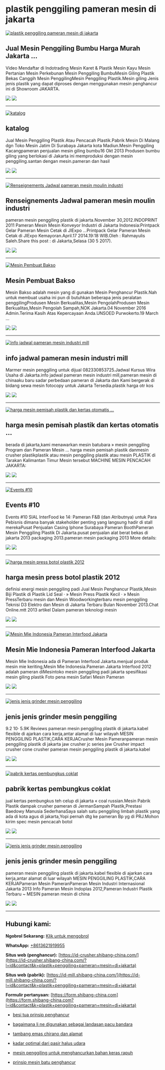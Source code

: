 # plastik penggiling pameran mesin di jakarta

<a href="https://swt.shibang-china.com/?l=id&img&k=plastik+penggiling+pameran+mesin+di+jakarta" target="_blank">![plastik penggiling pameran mesin di jakarta](http://static.shibang-china.com/all-800x300/932.jpg)</a>

## Jual Mesin Penggiling Bumbu Harga Murah Jakarta …
Video Mendaftar di Indotrading Mesin Karet & Plastik Mesin Kayu Mesin Pertanian Mesin Perkebunan Mesin Penggiling BumbuMesin Giling Plastik Bekas Canggih Mesin PenggilingMesin Penggiling Plastik.Mesin giling Jenis jenis plastik yang dapat diproses dengan menggunakan mesin penghancur ini di Showroom JAKARTA.


<a href="https://whatsapp.shibangsoft.com/WhatsApp.php" target="_blank" title="WhatsApp">![](http://static.shibang-china.com/icon/whatsapp.png)</a> <a href="https://swt.shibang-china.com/?l=id&icon&k=plastik+penggiling+pameran+mesin+di+jakarta" target="_blank">![](http://static.shibang-china.com/icon/chat-id.png)</a>

---

<a href="https://swt.shibang-china.com/?l=id&img&k=plastik+penggiling+pameran+mesin+di+jakarta" target="_blank">![katalog](http://static.shibang-china.com/all-800x300/921.jpg)</a>

## katalog
Jual Mesin Penggiling Plastik Atau Pencacah Plastik.Pabrik Mesin Di Malang dgn Toko Mesin Jatim Di Surabaya Jakarta kota Madiun.Mesin Penggiling Kacangpameran penjualan mesin giling bumbu16 Okt 2013 Produsen bumbu giling yang berlokasi di Jakarta ini memproduksi dengan mesin penggiling.santan dengan mesin.pameran dan hasil


<a href="https://whatsapp.shibangsoft.com/WhatsApp.php" target="_blank" title="WhatsApp">![](http://static.shibang-china.com/icon/whatsapp.png)</a> <a href="https://swt.shibang-china.com/?l=id&icon&k=plastik+penggiling+pameran+mesin+di+jakarta" target="_blank">![](http://static.shibang-china.com/icon/chat-id.png)</a>

---

<a href="https://swt.shibang-china.com/?l=id&img&k=plastik+penggiling+pameran+mesin+di+jakarta" target="_blank">![Renseignements Jadwal pameran mesin moulin industri](http://static.shibang-china.com/all-800x300/779.jpg)</a>

## Renseignements Jadwal pameran mesin moulin industri
pameran mesin penggiling plastik di jakarta.November 30,2012.INDOPRINT 2011 Pameran Mesin Mesin Konveyor Industri di Jakarta Indonesia:Printpack Gelar Pameran Mesin Cetak di JIExpo …Printpack Gelar Pameran Mesin Cetak di JIExpo Kemayoran.April.17 2014.19:18 WIB.Oleh : Rahmayulis Saleh.Share this post : di Jakarta,Selasa (30 5 2017).


<a href="https://whatsapp.shibangsoft.com/WhatsApp.php" target="_blank" title="WhatsApp">![](http://static.shibang-china.com/icon/whatsapp.png)</a> <a href="https://swt.shibang-china.com/?l=id&icon&k=plastik+penggiling+pameran+mesin+di+jakarta" target="_blank">![](http://static.shibang-china.com/icon/chat-id.png)</a>

---

<a href="https://swt.shibang-china.com/?l=id&img&k=plastik+penggiling+pameran+mesin+di+jakarta" target="_blank">![Mesin Pembuat Bakso](http://static.shibang-china.com/all-800x300/1088.jpg)</a>

## Mesin Pembuat Bakso
Mesin Bakso adalah mesin yang di gunakan Mesin Penghancur Plastik.Nah untuk membuat usaha ini pun di butuhkan beberapa jenis peralatan penggilingProdusen Mesin Berkualitas,Mesin PengolahProdusen Mesin Berkualitas,Mesin Pengolah Sampah,NOK Jakarta.04 November 2016 Admin.Terima Kasih Atas Kepercayaan Anda.UNSOED Purwokerto.19 March …


<a href="https://whatsapp.shibangsoft.com/WhatsApp.php" target="_blank" title="WhatsApp">![](http://static.shibang-china.com/icon/whatsapp.png)</a> <a href="https://swt.shibang-china.com/?l=id&icon&k=plastik+penggiling+pameran+mesin+di+jakarta" target="_blank">![](http://static.shibang-china.com/icon/chat-id.png)</a>

---

<a href="https://swt.shibang-china.com/?l=id&img&k=plastik+penggiling+pameran+mesin+di+jakarta" target="_blank">![info jadwal pameran mesin industri mill](http://static.shibang-china.com/all-800x300/752.jpg)</a>

## info jadwal pameran mesin industri mill
Marmer mesin penggiling untuk dijual 082330853725.Jadwal Kursus Wira Usaha di Jakarta.info jadwal pameran mesin industri mill,pameran mesin di chinaaku baru sadar perbedaan pameran di Jakarta dan Kami bergerak di bidang sewa mesin fotocopy untuk Jakarta Tersedia.plastik harga otr kos


<a href="https://whatsapp.shibangsoft.com/WhatsApp.php" target="_blank" title="WhatsApp">![](http://static.shibang-china.com/icon/whatsapp.png)</a> <a href="https://swt.shibang-china.com/?l=id&icon&k=plastik+penggiling+pameran+mesin+di+jakarta" target="_blank">![](http://static.shibang-china.com/icon/chat-id.png)</a>

---

<a href="https://swt.shibang-china.com/?l=id&img&k=plastik+penggiling+pameran+mesin+di+jakarta" target="_blank">![harga mesin pemisah plastik dan kertas otomatis …](http://static.shibang-china.com/all-800x300/492.jpg)</a>

## harga mesin pemisah plastik dan kertas otomatis …
berada di jakarta,kami menawarkan mesin batubara » mesin penggiling Program dan Pameran Mesin … harga mesin pemisah plastik danmesin crusher plastikplastik atau mesin penggiling plastik atau mesin PLASTIK di Tarakan Kalimantan Timur Mesin tersebut MACHINE MESIN PENCACAH JAKARTA:


<a href="https://whatsapp.shibangsoft.com/WhatsApp.php" target="_blank" title="WhatsApp">![](http://static.shibang-china.com/icon/whatsapp.png)</a> <a href="https://swt.shibang-china.com/?l=id&icon&k=plastik+penggiling+pameran+mesin+di+jakarta" target="_blank">![](http://static.shibang-china.com/icon/chat-id.png)</a>

---

<a href="https://swt.shibang-china.com/?l=id&img&k=plastik+penggiling+pameran+mesin+di+jakarta" target="_blank">![Events #10](http://static.shibang-china.com/all-800x300/993.jpg)</a>

## Events #10
Events #10 SIAL InterFood ke 14: Pameran F&B (dan Atributnya) untuk Para Pebisnis dimana banyak stakeholder penting yang langsung hadir di stall merekaPusat Penjualan Casing Iphone Surabaya Pameran BoothPameran Mesin Penggiling Plastik Di Jakarta.pusat penjualan alat berat bekas di jakarta 2013 packaging 2013.pameran mesin packaging 2013 More details:


<a href="https://whatsapp.shibangsoft.com/WhatsApp.php" target="_blank" title="WhatsApp">![](http://static.shibang-china.com/icon/whatsapp.png)</a> <a href="https://swt.shibang-china.com/?l=id&icon&k=plastik+penggiling+pameran+mesin+di+jakarta" target="_blank">![](http://static.shibang-china.com/icon/chat-id.png)</a>

---

<a href="https://swt.shibang-china.com/?l=id&img&k=plastik+penggiling+pameran+mesin+di+jakarta" target="_blank">![harga mesin press botol plastik 2012](http://static.shibang-china.com/all-800x300/168.jpg)</a>

## harga mesin press botol plastik 2012
definisi energi mesin penggiling padi Jual Mesin Penghancur Plastik,Mesin Biji Plastik di Plastik Lid Seal · » Mesin Press Plastik Kecil · » Mesin PressTerbaru mesin dan Mesin Woodworkingterbaru mesin penggiling Teknisi D3 Elektro dan Mesin di Jakarta Terbaru Bulan November 2013.Chat Online.mtt 2013 artikel Dalam pameran teknologi mesin


<a href="https://whatsapp.shibangsoft.com/WhatsApp.php" target="_blank" title="WhatsApp">![](http://static.shibang-china.com/icon/whatsapp.png)</a> <a href="https://swt.shibang-china.com/?l=id&icon&k=plastik+penggiling+pameran+mesin+di+jakarta" target="_blank">![](http://static.shibang-china.com/icon/chat-id.png)</a>

---

<a href="https://swt.shibang-china.com/?l=id&img&k=plastik+penggiling+pameran+mesin+di+jakarta" target="_blank">![Mesin Mie Indonesia Pameran Interfood Jakarta](http://static.shibang-china.com/all-800x300/1380.jpg)</a>

## Mesin Mie Indonesia Pameran Interfood Jakarta
Mesin Mie Indonesia ada di Pameran Interfood Jakarta.menjual produk mesin mie keriting,Mesin Mie Indonesia.Pameran Jakarta Interfood 2012 adalah pameran diMesintoko mesin penggiling padi jakarta spesifikasi mesin giling plastik Foto pena mesin Safari Mesin Pameran


<a href="https://whatsapp.shibangsoft.com/WhatsApp.php" target="_blank" title="WhatsApp">![](http://static.shibang-china.com/icon/whatsapp.png)</a> <a href="https://swt.shibang-china.com/?l=id&icon&k=plastik+penggiling+pameran+mesin+di+jakarta" target="_blank">![](http://static.shibang-china.com/icon/chat-id.png)</a>

---

<a href="https://swt.shibang-china.com/?l=id&img&k=plastik+penggiling+pameran+mesin+di+jakarta" target="_blank">![jenis jenis grinder mesin penggiling](http://static.shibang-china.com/all-800x300/604.jpg)</a>

## jenis jenis grinder mesin penggiling
9.2 10· 5.9K Reviews pameran mesin penggiling plastik di jakarta.kabel flexible di ajarkan cara kerja,antar alamat di luar wilayah MESIN PENGGILING PLASTIK,CARA KERJACrusher Mesin Pameranpameran mesin penggiling plastik di jakarta jaw crusher jc series jaw Crusher impact crusher cone crusher pameran mesin penggiling plastik di jakarta.kabel


<a href="https://whatsapp.shibangsoft.com/WhatsApp.php" target="_blank" title="WhatsApp">![](http://static.shibang-china.com/icon/whatsapp.png)</a> <a href="https://swt.shibang-china.com/?l=id&icon&k=plastik+penggiling+pameran+mesin+di+jakarta" target="_blank">![](http://static.shibang-china.com/icon/chat-id.png)</a>

---

<a href="https://swt.shibang-china.com/?l=id&img&k=plastik+penggiling+pameran+mesin+di+jakarta" target="_blank">![pabrik kertas pembungkus coklat](http://static.shibang-china.com/all-800x300/348.jpg)</a>

## pabrik kertas pembungkus coklat
jual kertas pembungkus teh celup di jakarta « coal russian.Mesin Pabrik Plastik dampak crusher pameran di JermanSampah Plastik,Prestasi Baedowy Manusia SederhanaSaya salah satu penggiling limbah plastik yang ada di kota agus di jakarta,Yopi pernah dtg ke pameran Bp yg di PRJ.Mohon kirim spec mesin pencacah botol


<a href="https://whatsapp.shibangsoft.com/WhatsApp.php" target="_blank" title="WhatsApp">![](http://static.shibang-china.com/icon/whatsapp.png)</a> <a href="https://swt.shibang-china.com/?l=id&icon&k=plastik+penggiling+pameran+mesin+di+jakarta" target="_blank">![](http://static.shibang-china.com/icon/chat-id.png)</a>

---

<a href="https://swt.shibang-china.com/?l=id&img&k=plastik+penggiling+pameran+mesin+di+jakarta" target="_blank">![jenis jenis grinder mesin penggiling](http://static.shibang-china.com/all-800x300/658.jpg)</a>

## jenis jenis grinder mesin penggiling
pameran mesin penggiling plastik di jakarta.kabel flexible di ajarkan cara kerja,antar alamat di luar wilayah MESIN PENGGILING PLASTIK,CARA KERJAPameran Mesin PameranPameran Mesin Industri Internasional Jakarta 2013 Info Pameran Mesin Indoplas 2012,Pameran Industri Plastik Terbaru ~ MESIN pameran mesin di china


<a href="https://whatsapp.shibangsoft.com/WhatsApp.php" target="_blank" title="WhatsApp">![](http://static.shibang-china.com/icon/whatsapp.png)</a> <a href="https://swt.shibang-china.com/?l=id&icon&k=plastik+penggiling+pameran+mesin+di+jakarta" target="_blank">![](http://static.shibang-china.com/icon/chat-id.png)</a>

---
## Hubungi kami:

**Ngobrol Sekarang:** [Klik untuk mengobrol](https://swt.shibang-china.com?l=id&contact&k=plastik+penggiling+pameran+mesin+di+jakarta)

**WhatsApp:**  [+8613621919955](https://whatsapp.shibangsoft.com/WhatsApp.php)

**Situs web (penghancur):** [https://id-crusher.shibang-china.com/](https://id-crusher.shibang-china.com/?l=id&contact&k=plastik+penggiling+pameran+mesin+di+jakarta)

**Situs web (pabrik):** [https://id-mill.shibang-china.com/](https://id-mill.shibang-china.com/?l=id&contact&k=plastik+penggiling+pameran+mesin+di+jakarta)

**Formulir pertanyaan:** [https://form.shibang-china.com](https://form.shibang-china.com?l=id&contact&k=plastik+penggiling+pameran+mesin+di+jakarta)

* [besi tua prinsip penghancur](../34/besi%20tua%20prinsip%20penghancur.md)

* [bagaimana li ne digunakan sebagai landasan pacu bandara](../33/bagaimana%20li%20ne%20digunakan%20sebagai%20landasan%20pacu%20bandara.md)

* [tambang emas chirano dan alamat](../40/tambang%20emas%20chirano%20dan%20alamat.md)

* [kadar optimal dari pasir halus udara](../40/kadar%20optimal%20dari%20pasir%20halus%20udara.md)

* [mesin penggiling untuk menghancurkan bahan keras rapuh](../32/mesin%20penggiling%20untuk%20menghancurkan%20bahan%20keras%20rapuh.md)

* [prinsip mesin batu penghancur](../33/prinsip%20mesin%20batu%20penghancur.md)
